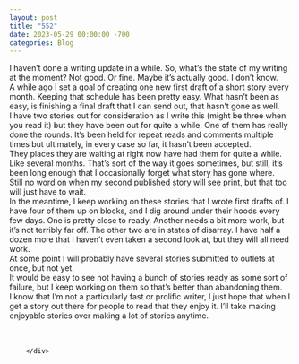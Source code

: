 ```yaml
---
layout: post
title: "552"
date: 2023-05-29 00:00:00 -700
categories: Blog
---
```


<div class="blog-content">
				<div class="paragraph"><span><span>I haven&rsquo;t done a writing update in a while. So, what&rsquo;s the state of my writing at the moment? Not good. Or fine. Maybe it&rsquo;s actually good. I don&rsquo;t know.</span></span><br><span></span><span><span>A while ago I set a goal of creating one new first draft of a short story every month. Keeping that schedule has been pretty easy. What hasn&rsquo;t been as easy, is finishing a final draft that I can send out, that hasn&rsquo;t gone as well.</span></span><br><span></span><span><span>I have two stories out for consideration as I write this (might be three when you read it) but they have been out for quite a while. One of them has really done the rounds. It&rsquo;s been held for repeat reads and comments multiple times but ultimately, in every case so far, it hasn&rsquo;t been accepted.</span></span><br><span></span><span><span>They places they are waiting at right now have had them for quite a while. Like several months. That&rsquo;s sort of the way it goes sometimes, but still, it&rsquo;s been long enough that I occasionally forget what story has gone where.</span></span><br><span></span><span><span>Still no word on when my second published story will see print, but that too will just have to wait.</span></span><br><span></span><span><span>In the meantime, I keep working on these stories that I wrote first drafts of. I have four of them up on blocks, and I dig around under their hoods every few days. One is pretty close to ready. Another needs a bit more work, but it&rsquo;s not terribly far off. The other two are in states of disarray. I have half a dozen more that I haven&rsquo;t even taken a second look at, but they will all need work.</span></span><br><span></span><span><span>At some point I will probably have several stories submitted to outlets at once, but not yet.</span></span><br><span></span><span><span>It would be easy to see not having a bunch of stories ready as some sort of failure, but I keep working on them so that&rsquo;s better than abandoning them.</span></span><br><span></span><span><span>I know that I&rsquo;m not a particularly fast or prolific writer, I just hope that when I get a story out there for people to read that they enjoy it. I&rsquo;ll take making enjoyable stories over making a lot of stories anytime.</span></span><br><span></span><br>&#8203;</div>

		</div>
        